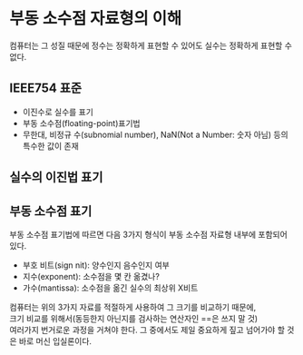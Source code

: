# 부동 소수점 자료형의 이해

컴퓨터는 그 성질 때문에 정수는 정확하게 표현할 수 있어도 실수는 정확하게 표현할 수 없다.  

## IEEE754 표준 

* 이진수로 실수를 표기
* 부동 소수점(floating-point)표기법
* 무한대, 비정규 수(subnomial number), NaN(Not a Number: 숫자 아님) 등의 특수한 값이 존재

## 실수의 이진법 표기

## 부동 소수점 표기

부동 소수점 표기법에 따르면 다음 3가지 형식이 부동 소수점 자료형 내부에 포함되어 있다.  

* 부호 비트(sign nit): 양수인지 음수인지 여부  
* 지수(exponent): 소수점을 몇 칸 옮겼나?
* 가수(mantissa): 소수점을 옮긴 실수의 최상위 X비트

컴퓨터는 위의 3가지 자료를 적절하게 사용하여 그 크기를 비교하기 때문에,  
크기 비교를 위해서(동등한지 아닌지를 검사하는 연산자인 ==은 쓰지 말 것)  
여러가지 번거로운 과정을 거쳐야 한다. 그 중에서도 제일 중요하게 짚고 넘어가야 할 것은 바로 머신 입실론이다.  




